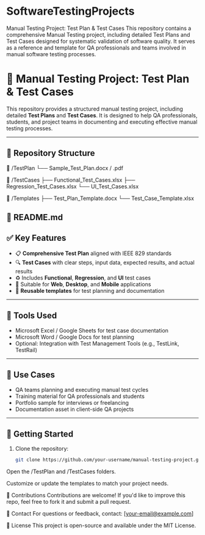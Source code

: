 # SoftwareTestingProjects
Manual Testing Project: Test Plan &amp; Test Cases This repository contains a comprehensive Manual Testing project, including detailed Test Plans and Test Cases designed for systematic validation of software quality. It serves as a reference and template for QA professionals and teams involved in manual software testing processes.

# 🧪 Manual Testing Project: Test Plan & Test Cases

This repository provides a structured manual testing project, including detailed **Test Plans** and **Test Cases**. It is designed to help QA professionals, students, and project teams in documenting and executing effective manual testing processes.

---

## 📁 Repository Structure

📁 /TestPlan
└── Sample_Test_Plan.docx / .pdf

📁 /TestCases
├── Functional_Test_Cases.xlsx
├── Regression_Test_Cases.xlsx
└── UI_Test_Cases.xlsx

📁 /Templates
├── Test_Plan_Template.docx
└── Test_Case_Template.xlsx

📄 README.md
---

## ✅ Key Features

- 📋 **Comprehensive Test Plan** aligned with IEEE 829 standards
- 🔍 **Test Cases** with clear steps, input data, expected results, and actual results
- ♻️ Includes **Functional**, **Regression**, and **UI** test cases
- 📌 Suitable for **Web**, **Desktop**, and **Mobile** applications
- 🔄 **Reusable templates** for test planning and documentation

---

## 🧰 Tools Used

- Microsoft Excel / Google Sheets for test case documentation
- Microsoft Word / Google Docs for test planning
- Optional: Integration with Test Management Tools (e.g., TestLink, TestRail)

---

## 📌 Use Cases

- QA teams planning and executing manual test cycles
- Training material for QA professionals and students
- Portfolio sample for interviews or freelancing
- Documentation asset in client-side QA projects

---

## 🚀 Getting Started

1. Clone the repository:
   ```bash
   git clone https://github.com/your-username/manual-testing-project.git
Open the /TestPlan and /TestCases folders.

Customize or update the templates to match your project needs.

🤝 Contributions
Contributions are welcome!
If you'd like to improve this repo, feel free to fork it and submit a pull request.

📧 Contact
For questions or feedback, contact: [your-email@example.com]

📝 License
This project is open-source and available under the MIT License.
